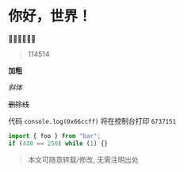# 你好，世界！

👋🏻👋🏻👋🏻

> 114514

**加粗**

_斜体_

~~删除线~~

代码 `console.log(0x66ccff)` 将在控制台打印 `6737151`

```javascript
import { foo } from "bar";
if (438 == 250) while (1) {}
```

> 本文可随意转载/修改, 无需注明出处

<nocopyright value="true"></nocopyright>
